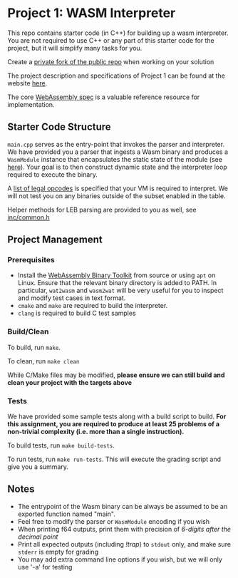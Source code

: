 # Project 1: WASM Interpreter

This repo contains starter code (in C++) for building up a wasm interpreter. 
You are not required to use C++ or any part of this starter code for the project, but it 
will simplify many tasks for you.

Create a [private fork of the public repo](https://gist.github.com/0xjac/85097472043b697ab57ba1b1c7530274) 
when working on your solution

The project description and specifications of Project 1 can be found at the website [here](https://www.cs.cmu.edu/~wasm/cs17-770/fall2025/proj1.html).

The core [WebAssembly spec](https://webassembly.github.io/spec/core/intro/index.html) is a valuable reference resource for implementation.


## Starter Code Structure
`main.cpp` serves as the entry-point that invokes the parser and interpreter.
We have provided you a parser that ingests a Wasm binary and produces a `WasmModule` instance that encapsulates the 
static state of the module (see [here](inc/ir.h)).
Your goal is to then construct dynamic state and the interpreter loop required to execute the binary.

A [list of legal opcodes](src/opcode_table.c) is specified that your VM is required to interpret.
We will not test you on any binaries outside of the subset enabled in the table.

Helper methods for LEB parsing are provided to you as well, see [inc/common.h](inc/common.h)

## Project Management

### Prerequisites
* Install the [WebAssembly Binary Toolkit](https://github.com/WebAssembly/wabt.git) from source or using `apt` on Linux.
Ensure that the relevant binary directory is added to PATH.
In particular, `wat2wasm` and `wasm2wat` will be very useful for you to inspect and modify test cases in text format.
* `cmake` and `make` are required to build the interpreter. 
* `clang` is required to build C test samples

### Build/Clean
To build, run `make`.

To clean, run `make clean`

While C/Make files may be modified,
**please ensure we can still build and clean your project with the targets above**


### Tests
We have provided some sample tests along with a build script to build.
**For this assignment, you are required to produce at least 25 problems of a non-trivial complexity (i.e. more than a single instruction).**

To build tests, run `make build-tests`.

To run tests, run `make run-tests`. This will execute the grading script and give you a summary.

## Notes
* The entrypoint of the Wasm binary can be always be assumed to be an exported function named "main".
* Feel free to modify the parser or `WasmModule` encoding if you wish
* When printing f64 outputs, print them with precision of *6-digits after the decimal point*
* Print all expected outputs (including *!trap*) to `stdout` only, and make sure `stderr` is empty for grading
* You may add extra command line options if you wish, but we will only use '-a' for testing
